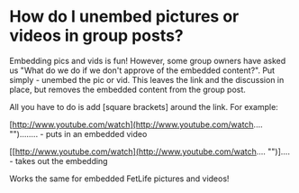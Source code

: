 # How do I unembed pictures or videos in group posts?

Embedding pics and vids is fun! However, some group owners have asked us "What do we do if we don't approve of the embedded content?". Put simply - unembed the pic or vid. This leaves the link and the discussion in place, but removes the embedded content from the group post.

All you have to do is add [square brackets] around the link. For example:

[http://www.youtube.com/watch](http://www.youtube.com/watch.... "")........ - puts in an embedded video

[[http://www.youtube.com/watch](http://www.youtube.com/watch.... "")].... - takes out the embedding

Works the same for embedded FetLife pictures and videos!
